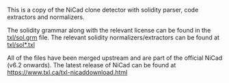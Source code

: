 This is a copy of the NiCad clone detector with solidity parser, code extractors and normalizers.

The solidity grammar along with the relevant license can be found in the [txl/sol.grm](https://github.com/eff-kay/nicad6/blob/master/txl/sol.grm) file. 
The relevant solidity normalizers/extractors can be found at [txl/sol*.txl](https://github.com/eff-kay/nicad6/tree/master/txl)

All of the files have been merged upstream and are part of the official NiCad (v6.2 onwards).
The latest release of NiCad can be found at https://www.txl.ca/txl-nicaddownload.html
